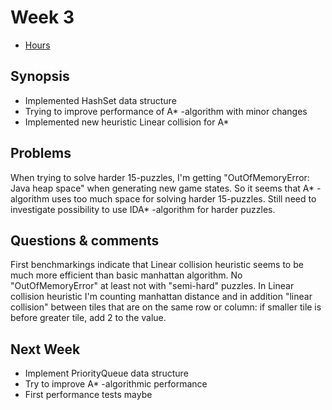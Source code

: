 # Week 3

- [Hours](https://github.com/MiguelSombrero/fifteen-puzzle-solver/blob/master/documentation/hours.md)

## Synopsis

- Implemented HashSet data structure
- Trying to improve performance of A* -algorithm with minor changes
- Implemented new heuristic Linear collision for A*

## Problems

When trying to solve harder 15-puzzles, I'm getting "OutOfMemoryError: Java heap space" when generating new game states. So it seems that A* -algorithm uses too much space for solving harder 15-puzzles. Still need to investigate possibility to use IDA* -algorithm for harder puzzles.

## Questions & comments

First benchmarkings indicate that Linear collision heuristic seems to be much more efficient than basic manhattan algorithm. No "OutOfMemoryError" at least not with "semi-hard" puzzles. In Linear collision heuristic I'm counting manhattan distance and in addition "linear collision" between tiles that are on the same row or column: if smaller tile is before greater tile, add 2 to the value.

## Next Week

- Implement PriorityQueue data structure
- Try to improve A* -algorithmic performance
- First performance tests maybe